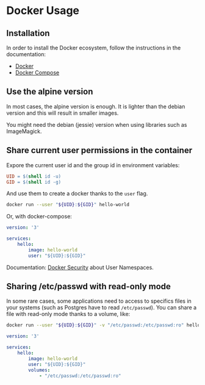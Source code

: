 # Docker Usage

## Installation

In order to install the Docker ecosystem, follow the instructions in the documentation:

- [Docker](https://docs.docker.com/install/linux/docker-ce/ubuntu/)
- [Docker Compose](https://docs.docker.com/compose/install/#install-compose)


## Use the alpine version

In most cases, the alpine version is enough. It is lighter than the debian version and this will result in smaller images.

You might need the debian (jessie) version when using libraries such as ImageMagick.

## Share current user permissions in the container

Expore the current user id and the group id in environment variables:

```makefile
UID = $(shell id -u)
GID = $(shell id -g)
```

And use them to create a docker thanks to the `user` flag.

```bash
docker run --user "${UID}:${GID}" hello-world
```

Or, with docker-compose:

```yml
version: '3'

services:
    hello:
        image: hello-world
        user: "${UID}:${GID}"
```

Documentation: [Docker Security](https://docs.docker.com/engine/security/security/#other-kernel-security-features) about User Namespaces.


## Sharing /etc/passwd with read-only mode

In some rare cases, some applications need to access to specifics files in your systems (such as Postgres have to read `/etc/passwd`).
You can share a file with read-only mode thanks to a volume, like:

```bash
docker run --user "${UID}:${GID}" -v "/etc/passwd:/etc/passwd:ro" hello-world
```

```yml
version: '3'

services:
    hello:
        image: hello-world
        user: "${UID}:${GID}"
        volumes:
            - "/etc/passwd:/etc/passwd:ro"
```
